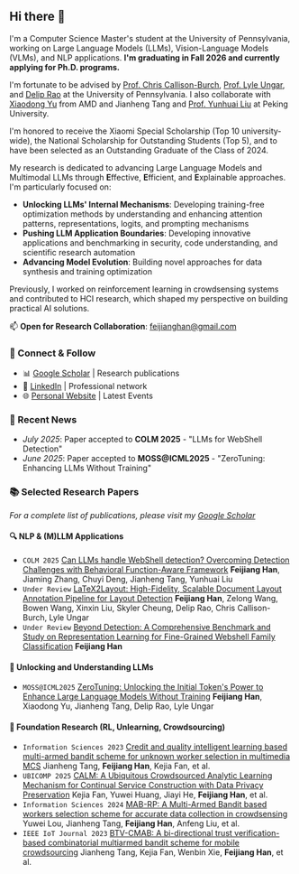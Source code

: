 ## Hi there 👋

I'm a Computer Science Master's student at the University of Pennsylvania, working on Large Language Models (LLMs), Vision-Language Models (VLMs), and NLP applications. **I'm graduating in Fall 2026 and currently applying for Ph.D. programs.**

I'm fortunate to be advised by [Prof. Chris Callison-Burch](https://www.linkedin.com/in/chris-callison-burch/), [Prof. Lyle Ungar](http://linkedin.com/in/lyle-ungar-b061474/), and [Delip Rao](https://www.linkedin.com/in/deliprao/) at the University of Pennsylvania. I also collaborate with [Xiaodong Yu](https://www.xiaodongyu.me/) from AMD and Jianheng Tang and [Prof. Yunhuai Liu](https://cs.pku.edu.cn/info/1234/2111.htm) at Peking University.

I'm honored to receive the Xiaomi Special Scholarship (Top 10 university-wide), the National Scholarship for Outstanding Students (Top 5), and to have been selected as an Outstanding Graduate of the Class of 2024.

My research is dedicated to advancing Large Language Models and Multimodal LLMs through **E**ffective, **E**fficient, and **E**xplainable approaches. I'm particularly focused on:

- **Unlocking LLMs' Internal Mechanisms**: Developing training-free optimization methods by understanding and enhancing attention patterns, representations, logits, and prompting mechanisms
- **Pushing LLM Application Boundaries**: Developing innovative applications and benchmarking in security, code understanding, and scientific research automation
- **Advancing Model Evolution**: Building novel approaches for data synthesis and training optimization

Previously, I worked on reinforcement learning in crowdsensing systems and contributed to HCI research, which shaped my perspective on building practical AI solutions.

📫 **Open for Research Collaboration**: [feijianghan@gmail.com](mailto:feijianghan@gmail.com)

### 🔗 Connect & Follow

- 📊 [Google Scholar](https://scholar.google.com.hk/citations?user=PEJ5x3EAAAAJ) | Research publications
- 💼 [LinkedIn](https://www.linkedin.com/in/feijianghan/) | Professional network
- 🌐 [Personal Website](https://feijianghan.com) | Latest Events

### 🎉 Recent News

- *July 2025*: Paper accepted to **COLM 2025** - "LLMs for WebShell Detection"
- *June 2025*: Paper accepted to **MOSS@ICML2025** - "ZeroTuning: Enhancing LLMs Without Training"


### 📚 Selected Research Papers

*For a complete list of publications, please visit my [Google Scholar](https://scholar.google.com.hk/citations?user=PEJ5x3EAAAAJ)*

#### 🔍 NLP & (M)LLM Applications

- ``COLM 2025`` [Can LLMs handle WebShell detection? Overcoming Detection Challenges with Behavioral Function-Aware Framework](https://arxiv.org/abs/2504.13811)
**Feijiang Han**, Jiaming Zhang, Chuyi Deng, Jianheng Tang, Yunhuai Liu
- ``Under Review`` [LaTeX2Layout: High-Fidelity, Scalable Document Layout Annotation Pipeline for Layout Detection]() 
**Feijiang Han**, Zelong Wang, Bowen Wang, Xinxin Liu, Skyler Cheung, Delip Rao, Chris Callison-Burch, Lyle Ungar
- ``Under Review`` [Beyond Detection: A Comprehensive Benchmark and Study on Representation Learning for Fine-Grained Webshell Family Classification]()
**Feijiang Han**

#### 🔮 Unlocking and Understanding LLMs

- ``MOSS@ICML2025`` [ZeroTuning: Unlocking the Initial Token's Power to Enhance Large Language Models Without Training](https://arxiv.org/abs/2505.11739)
**Feijiang Han**, Xiaodong Yu, Jianheng Tang, Delip Rao, Lyle Ungar

#### 🌟 Foundation Research (RL, Unlearning, Crowdsourcing)

- ``Information Sciences 2023`` [Credit and quality intelligent learning based multi-armed bandit scheme for unknown worker selection in multimedia MCS](https://www.sciencedirect.com/science/article/abs/pii/S0020025523010290)
Jianheng Tang, **Feijiang Han**, Kejia Fan, et al.
- ``UBICOMP 2025`` [CALM: A Ubiquitous Crowdsourced Analytic Learning Mechanism for Continual Service Construction with Data Privacy Preservation](https://dl.acm.org/doi/abs/10.1145/3729473)
Kejia Fan, Yuwei Huang, Jiayi He, **Feijiang Han**, et al.
- ``Information Sciences 2024`` [MAB-RP: A Multi-Armed Bandit based workers selection scheme for accurate data collection in crowdsensing](https://www.sciencedirect.com/science/article/abs/pii/S0020025524004675) 
Yuwei Lou, Jianheng Tang, **Feijiang Han**, Anfeng Liu, et al.
- ``IEEE IoT Journal 2023`` [BTV-CMAB: A bi-directional trust verification-based combinatorial multiarmed bandit scheme for mobile crowdsourcing](https://ieeexplore.ieee.org/abstract/document/10302275)
Jianheng Tang, Kejia Fan, Wenbin Xie, **Feijiang Han**, et al.
